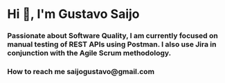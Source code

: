 <h1 align="left">Hi 👋, I'm Gustavo Saijo</h1>

<h3 align="left">Passionate about Software Quality, I am currently focused on manual testing of REST APIs using Postman. I also use Jira in conjunction with the Agile Scrum methodology.</h3>

<h3 align="left">How to reach me saijogustavo@gmail.com</h3>
